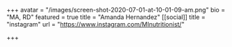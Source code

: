 +++
avatar = "/images/screen-shot-2020-07-01-at-10-01-09-am.png"
bio = "MA, RD"
featured = true
title = "Amanda Hernandez"
[[social]]
title = "instagram"
url = "https://www.instagram.com/MInutritionist/"

+++

